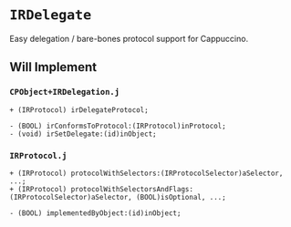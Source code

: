 #	`IRDelegate`

Easy delegation / bare-bones protocol support for Cappuccino.





##	Will Implement


###	`CPObject+IRDelegation.j`

	+ (IRProtocol) irDelegateProtocol;
	
	- (BOOL) irConformsToProtocol:(IRProtocol)inProtocol;
	- (void) irSetDelegate:(id)inObject;


###	`IRProtocol.j`

	+ (IRProtocol) protocolWithSelectors:(IRProtocolSelector)aSelector, ...;
	+ (IRProtocol) protocolWithSelectorsAndFlags:(IRProtocolSelector)aSelector, (BOOL)isOptional, ...;
	
	- (BOOL) implementedByObject:(id)inObject;




